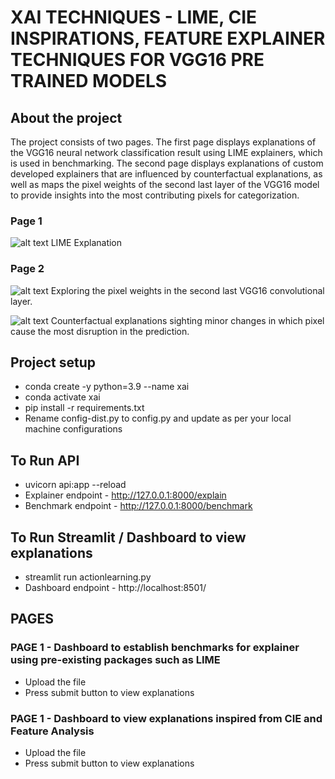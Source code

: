 # XAI TECHNIQUES - LIME, CIE INSPIRATIONS, FEATURE EXPLAINER TECHNIQUES FOR VGG16 PRE TRAINED MODELS


## About the project

The project consists of two pages. The first page displays explanations of the VGG16 neural network classification result using LIME explainers, which is used in benchmarking. The second page displays explanations of custom developed explainers that are influenced by counterfactual explanations, as well as maps the pixel weights of the second last layer of the VGG16 model to provide insights into the most contributing pixels for categorization.


### Page 1
![alt text](./assets/Page-1.png)
LIME Explanation


### Page 2
![alt text](./assets/Page-2.png)
Exploring the pixel weights in the second last VGG16 convolutional layer.

![alt text](./assets/Page-3.png)
Counterfactual explanations sighting minor changes in which pixel cause the most disruption in the prediction.


## Project setup
  - conda create -y python=3.9 --name xai
  - conda activate xai
  - pip install -r requirements.txt
  - Rename config-dist.py to config.py and update as per your local machine configurations
  
## To Run API
  - uvicorn api:app --reload
  - Explainer endpoint - http://127.0.0.1:8000/explain
  - Benchmark endpoint - http://127.0.0.1:8000/benchmark
  
## To Run Streamlit / Dashboard to view explanations
  - streamlit run actionlearning.py
  - Dashboard endpoint - http://localhost:8501/

## PAGES
### PAGE 1 - Dashboard to establish benchmarks for explainer using pre-existing packages such as LIME
  - Upload the file
  - Press submit button to view explanations

### PAGE 1 - Dashboard to view explanations inspired from CIE and Feature Analysis
  - Upload the file
  - Press submit button to view explanations